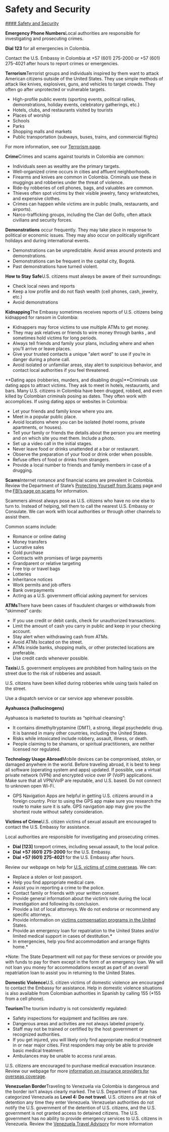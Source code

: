 # Safety and Security

[#### Safety and Security](javascript:void(0); "Safety and Security")

**Emergency Phone Numbers**Local authorities are responsible for investigating and prosecuting crimes.

**Dial 123** for all emergencies in Colombia.

Contact the U.S. Embassy in Colombia at +57 (601) 275-2000 or +57 (601) 275-4021 after hours to report crimes or emergencies.

**Terrorism**Terrorist groups and individuals inspired by them want to attack American citizens outside of the United States. They use simple methods of attack like knives, explosives, guns, and vehicles to target crowds. They often go after unprotected or vulnerable targets.

* High-profile public events (sporting events, political rallies, demonstrations, holiday events, celebratory gatherings, etc.)
* Hotels, clubs, and restaurants visited by tourists
* Places of worship
* Schools
* Parks
* Shopping malls and markets
* Public transportation (subways, buses, trains, and commercial flights)

For more information, see our [Terrorism page](https://travel.state.gov/content/travel/en/international-travel/emergencies/terrorism.html).

**Crime**Crimes and scams against tourists in Colombia are common:

* Individuals seen as wealthy are the primary targets.
* Well-organized crime occurs in cities and affluent neighborhoods.
* Firearms and knives are common in Colombia. Criminals use these in muggings and robberies under the threat of violence.
* Ride-by robberies of cell phones, bags, and valuables are common.
* Thieves often spot victims by their visible jewelry, fancy wristwatches, and expensive clothes.
* Crimes can happen while victims are in public (malls, restaurants, and airports).
* Narco-trafficking groups, including the Clan del Golfo, often attack civilians and security forces.

**Demonstrations** occur frequently. They may take place in response to political or economic issues. They may also occur on politically significant holidays and during international events.

* Demonstrations can be unpredictable. Avoid areas around protests and demonstrations.
* Demonstrations can be frequent in the capital city, Bogotá.
* Past demonstrations have turned violent.

**How to Stay Safe**U.S. citizens must always be aware of their surroundings:

* Check local news and reports
* Keep a low profile and do not flash wealth (cell phones, cash, jewelry, etc.)
* Avoid demonstrations

**Kidnapping**The Embassy sometimes receives reports of U.S. citizens being kidnapped for ransom in Colombia:

* Kidnappers may force victims to use multiple ATMs to get money.
* They may ask relatives or friends to wire money through banks , and sometimes hold victims for long periods.
* Always tell friends and family your plans, including where and when you’ll arrive or leave places.
* Give your trusted contacts a unique "alert word" to use if you’re in danger during a phone call.
* Avoid isolated or unfamiliar areas, stay alert to suspicious behavior, and contact local authorities if you feel threatened.

**Dating apps (robberies, murders, and disabling drugs)**Criminals use dating apps to attract victims. They ask to meet in hotels, restaurants, and bars. Many U.S. citizens in Colombia have been drugged, robbed, and even killed by Colombian criminals posing as dates. They often work with accomplices. If using dating apps or websites in Colombia:

* Let your friends and family know where you are.
* Meet in a popular public place.
* Avoid locations where you can be isolated (hotel rooms, private apartments, or houses).
* Tell your family or friends the details about the person you are meeting and on which site you met them. Include a photo.
* Set up a video call in the initial stages.
* Never leave food or drinks unattended at a bar or restaurant.
* Observe the preparation of your food or drink order when possible.
* Refuse offers of food or drinks from strangers.
* Provide a local number to friends and family members in case of a drugging.

**Scams**Internet romance and financial scams are prevalent in Colombia. Review the Department of State’s [Protecting Yourself from Scams](https://travel.state.gov/content/travel/en/international-travel/emergencies/international-financial-scams.html) page and the [FBI’s page on scams](https://www.fbi.gov/how-we-can-help-you/scams-and-safety/common-frauds-and-scams) for information.

Scammers almost always pose as U.S. citizens who have no one else to turn to. Instead of helping, tell them to call the nearest U.S. Embassy or Consulate. We can work with local authorities or through other channels to assist them.

Common scams include:

* Romance or online dating
* Money transfers
* Lucrative sales
* Gold purchase
* Contracts with promises of large payments
* Grandparent or relative targeting
* Free trip or travel bags
* Lotteries
* Inheritance notices
* Work permits and job offers
* Bank overpayments
* Acting as a U.S. government official asking payment for services

**ATMs**There have been cases of fraudulent charges or withdrawals from “skimmed” cards:

* If you use credit or debit cards, check for unauthorized transactions.
* Limit the amount of cash you carry in public and keep in your checking account.
* Stay alert when withdrawing cash from ATMs.
* Avoid ATMs located on the street.
* ATMs inside banks, shopping malls, or other protected locations are preferable.
* Use credit cards whenever possible.

**Taxis**U.S. government employees are prohibited from hailing taxis on the street due to the risk of robberies and assault.

U.S. citizens have been killed during robberies while using taxis hailed on the street.

Use a dispatch service or car service app whenever possible.

**Ayahuasca (hallucinogens)**

Ayahuasca is marketed to tourists as “spiritual cleansing”:

* It contains dimethyltryptamine (DMT), a strong, illegal psychedelic drug. It is banned in many other countries, including the United States.
* Risks while intoxicated include robbery, assault, illness, or death.
* People claiming to be shamans, or spiritual practitioners, are neither licensed nor regulated.

**Technology Usage Abroad**Mobile devices can be compromised, stolen, or damaged anywhere in the world. Before traveling abroad, it is best to keep all software (operating system and apps) updated. If possible, use a virtual private network (VPN) and encrypted voice over IP (VoIP) applications. Make sure that all VPN/VoIP are reputable, and U.S. based. Do not connect to unknown open Wi-Fi.

* GPS Navigation Apps are helpful in getting U.S. citizens around in a foreign country. Prior to using the GPS app make sure you research the route to make sure it is safe. GPS navigation app may give you the shortest route without safety consideration.

**Victims of Crime**U.S. citizen victims of sexual assault are encouraged to contact the U.S. Embassy for assistance.

Local authorities are responsible for investigating and prosecuting crimes.

* **Dial [123]** toreport crimes, including sexual assault, to the local police.
* **Dial** **+57 (601) 275-2000** for the U.S. Embassy.
* **Dial** **+57 (601) 275-4021** for the U.S. Embassy after hours.

Review our webpage on help for [U.S. victims of crime overseas](https://travel.state.gov/content/travel/en/international-travel/emergencies/crime.html). We can:

* Replace a stolen or lost passport.
* Help you find appropriate medical care.
* Assist you in reporting a crime to the police.
* Contact family or friends with your written consent.
* Provide general information about the victim’s role during the local investigation and following its conclusion.
* Provide a list of local attorneys. We do not endorse or recommend any specific attorneys.
* Provide information on [victims compensation programs in the United](http://travel.state.gov/content/passports/english/emergencies/victims.html) States.
* Provide an emergency loan for repatriation to the United States and/or limited medical support in cases of destitution.\*
* In emergencies, help you find accommodation and arrange flights home.\*

\*Note: The State Department will not pay for these services or provide you with funds to pay for them except in the form of an emergency loan. We will not loan you money for accommodations except as part of an overall repatriation loan to assist you in returning to the United States.

**Domestic Violence**U.S. citizen victims of domestic violence are encouraged to contact the Embassy for assistance. Help in domestic violence situations is also available from Colombian authorities in Spanish by calling 155 (\*155 from a cell phone).

**Tourism**The tourism industry is not consistently regulated:

* Safety inspections for equipment and facilities are rare.
* Dangerous areas and activities are not always labeled properly.
* Staff may not be trained or certified by the host government or recognized authorities.
* If you get injured, you will likely only find appropriate medical treatment in or near major cities. First responders may only be able to provide basic medical treatment.
* Ambulances may be unable to access rural areas.

U.S. citizens are encouraged to purchase medical evacuation insurance. Review our webpage for more [information on insurance providers for overseas coverage](https://travel.state.gov/content/travel/en/international-travel/before-you-go/your-health-abroad/Insurance_Coverage_Overseas.html).

**Venezuelan Border**Traveling to Venezuela via Colombia is dangerous and the border isn’t always clearly marked. The U.S. Department of State has categorized Venezuela as **Level 4: Do not travel**. U.S. citizens are at risk of detention any time they enter Venezuela. Venezuelan authorities do not notify the U.S. government of the detention of U.S. citizens, and the U.S. government is not granted access to detained citizens. The U.S. government has no ability to provide emergency services to U.S. citizens in Venezuela. Review the [Venezuela Travel Advisory](https://travel.state.gov/content/travel/en/traveladvisories/traveladvisories/venezuela-travel-advisory.html) for more information